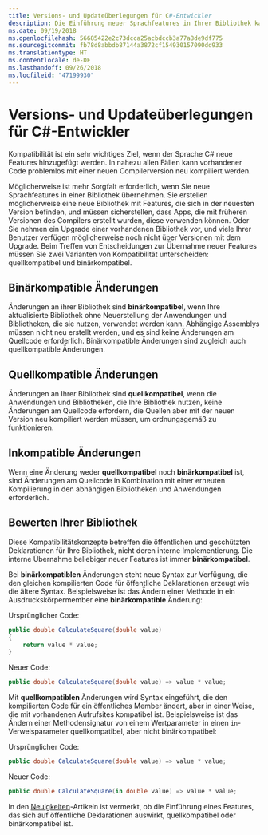 ```yaml
---
title: Versions- und Updateüberlegungen für C#-Entwickler
description: Die Einführung neuer Sprachfeatures in Ihrer Bibliothek kann sich auf den Code auswirken, der sie verwendet.
ms.date: 09/19/2018
ms.openlocfilehash: 56685422e2c73dcca25acbdccb3a77a8de9df775
ms.sourcegitcommit: fb78d8abbdb87144a3872cf154930157090dd933
ms.translationtype: HT
ms.contentlocale: de-DE
ms.lasthandoff: 09/26/2018
ms.locfileid: "47199930"
---
```

# <a name="version-and-update-considerations-for-c-developers"></a>Versions- und Updateüberlegungen für C#-Entwickler

Kompatibilität ist ein sehr wichtiges Ziel, wenn der Sprache C# neue Features hinzugefügt werden. In nahezu allen Fällen kann vorhandener Code problemlos mit einer neuen Compilerversion neu kompiliert werden.

Möglicherweise ist mehr Sorgfalt erforderlich, wenn Sie neue Sprachfeatures in einer Bibliothek übernehmen. Sie erstellen möglicherweise eine neue Bibliothek mit Features, die sich in der neuesten Version befinden, und müssen sicherstellen, dass Apps, die mit früheren Versionen des Compilers erstellt wurden, diese verwenden können. Oder Sie nehmen ein Upgrade einer vorhandenen Bibliothek vor, und viele Ihrer Benutzer verfügen möglicherweise noch nicht über Versionen mit dem Upgrade. Beim Treffen von Entscheidungen zur Übernahme neuer Features müssen Sie zwei Varianten von Kompatibilität unterscheiden: quellkompatibel und binärkompatibel.

## <a name="binary-compatible-changes"></a>Binärkompatible Änderungen

Änderungen an ihrer Bibliothek sind **binärkompatibel**, wenn Ihre aktualisierte Bibliothek ohne Neuerstellung der Anwendungen und Bibliotheken, die sie nutzen, verwendet werden kann. Abhängige Assemblys müssen nicht neu erstellt werden, und es sind keine Änderungen am Quellcode erforderlich. Binärkompatible Änderungen sind zugleich auch quellkompatible Änderungen.

## <a name="source-compatible-changes"></a>Quellkompatible Änderungen

Änderungen an Ihrer Bibliothek sind **quellkompatibel**, wenn die Anwendungen und Bibliotheken, die Ihre Bibliothek nutzen, keine Änderungen am Quellcode erfordern, die Quellen aber mit der neuen Version neu kompiliert werden müssen, um ordnungsgemäß zu funktionieren.

## <a name="incompatible-changes"></a>Inkompatible Änderungen

Wenn eine Änderung weder **quellkompatibel** noch **binärkompatibel** ist, sind Änderungen am Quellcode in Kombination mit einer erneuten Kompilierung in den abhängigen Bibliotheken und Anwendungen erforderlich.

## <a name="evaluate-your-library"></a>Bewerten Ihrer Bibliothek

Diese Kompatibilitätskonzepte betreffen die öffentlichen und geschützten Deklarationen für Ihre Bibliothek, nicht deren interne Implementierung. Die interne Übernahme beliebiger neuer Features ist immer **binärkompatibel**.  

Bei **binärkompatiblen** Änderungen steht neue Syntax zur Verfügung, die den gleichen kompilierten Code für öffentliche Deklarationen erzeugt wie die ältere Syntax. Beispielsweise ist das Ändern einer Methode in ein Ausdruckskörpermember eine **binärkompatible** Änderung:

Ursprünglicher Code:

```csharp
public double CalculateSquare(double value)
{
    return value * value;
}
```

Neuer Code:

```csharp
public double CalculateSquare(double value) => value * value;
```

Mit **quellkompatiblen** Änderungen wird Syntax eingeführt, die den kompilierten Code für ein öffentliches Member ändert, aber in einer Weise, die mit vorhandenen Aufrufsites kompatibel ist. Beispielsweise ist das Ändern einer Methodensignatur von einem Wertparameter in einen `in`-Verweisparameter quellkompatibel, aber nicht binärkompatibel:

Ursprünglicher Code:

```csharp
public double CalculateSquare(double value) => value * value;
```

Neuer Code:

```csharp
public double CalculateSquare(in double value) => value * value;
```

In den [Neuigkeiten](index.md)-Artikeln ist vermerkt, ob die Einführung eines Features, das sich auf öffentliche Deklarationen auswirkt, quellkompatibel oder binärkompatibel ist.